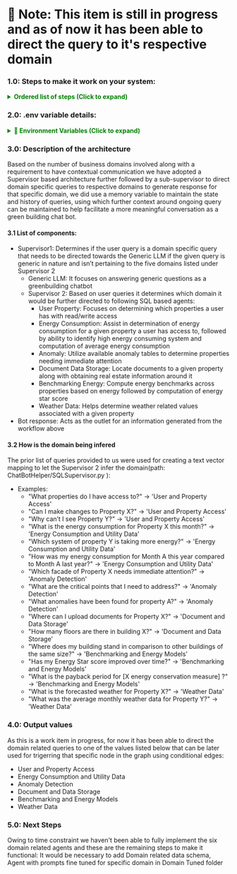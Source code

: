 # 🔴 Note: This item is still in progress and as of now it has been able to direct the query to it's respective domain 
### 1.0: Steps to make it work on your system:
<details>
   <summary style="color: green; font-weight: bold;">Ordered list of steps (Click to expand)</summary>
   <pre>
    <span>1. Please download the given folder</span>
    <span>2. Add a .env file with following variables to project folder listed below in section 2.0</span> 
    <span >3. Open a terminal and navigate to the project folder and execute: python AppLangGraphTooled.py </span>
   </pre>
</details>

### 2.0: .env variable details:
<details>
  <summary style="color: green; font-weight: bold;">🔐 Environment Variables (Click to expand)</summary>
  <pre>
  <span style="color: orange;">LANGSMITH_TRACING=true</span>
  <span style="color: red;">LANGSMITH_API_KEY=</span>
  <span style="color: red;">AZURE_OPENAI_API_KEY=</span>
  <span style="color: blue;">AZURE_OPENAI_ENDPOINT=https://msa-openai.openai.azure.com/</span>
  <span style="color: purple;">AZURE_OPENAI_DEPLOYMENT_NAME=gpt-4o</span>
  <span style="color: purple;">AZURE_OPENAI_API_VERSION=2023-12-01-preview</span>
  <span style="color: orange;">subapase_email=</span>
  <span style="color: orange;">subapase_password=</span>
  <span style="color: green;">SUPABASE_URL=</span>
  <span style="color: green;">SUPABASE_KEY=</span>
  </pre>
</details>

### 3.0: Description of the architecture
   Based on the number of business domains involved along with a requirement to have contextual communication we have adopted a Supervisor based architecture further followed by a sub-supervisor to direct domain specific queries to respective domains to generate response for that specific domain, we did use a memory variable to maintain the state and history of queries, using which further context around ongoing query can be maintained to help facilitate a more meaningful conversation as a green building chat bot. 
#### 3.1 List of components:
- Supervisor1: Determines if the user query is a domain specific query that needs to be directed towards the Generic LLM if the given query is generic in nature and isn’t pertaining to the five domains listed under Supervisor 2  
   - Generic LLM: It focuses on answering generic questions as a greenbuilding chatbot 
   - Supervisor 2: Based on user queries it determines which domain it would be further directed to following SQL based agents: 
      - User Property: Focuses on determining which properties a user has with read/write access 
      - Energy Consumption: Assist in determination of energy consumption for a given property a user has access to, followed by ability to identify high energy consuming system and computation of average energy consumption 
      - Anomaly: Utilize available anomaly tables to determine properties needing immediate attention 
      - Document Data Storage: Locate documents to a given property along with obtaining real estate information around it 
      - Benchmarking Energy: Compute energy benchmarks across properties based on energy followed by computation of energy star score 
      - Weather Data: Helps determine weather related values associated with a given property 
- Bot response: Acts as the outlet for an information generated from the workflow above 
#### 3.2 How is the domain being infered
The prior list of queries provided to us were used for creating a text vector mapping to let the Supervisor 2 infer the domain(path: ChatBotHelper/SQLSupervisor.py ):
- Examples:
   - "What properties do I have access to?" → 'User and Property Access'
   - "Can I make changes to Property X?" → 'User and Property Access'
   - "Why can’t I see Property Y?" → 'User and Property Access'
   - "What is the energy consumption for Property X this month?" → 'Energy Consumption and Utility Data'
   - "Which system of property Y is taking more energy?" → 'Energy Consumption and Utility Data'
   - "How was my energy consumption for Month A this year compared to Month A last year?" → 'Energy Consumption and Utility Data'
   - "Which facade of Property X needs immediate attention?" → 'Anomaly Detection'
   - "What are the critical points that I need to address?" → 'Anomaly Detection'
   - "What anomalies have been found for property A?" → 'Anomaly Detection'
   - "Where can I upload documents for Property X?" → 'Document and Data Storage'
   - "How many floors are there in building X?" → 'Document and Data Storage'
   - "Where does my building stand in comparison to other buildings of the same size?" → 'Benchmarking and Energy Models'
   - "Has my Energy Star score improved over time?" → 'Benchmarking and Energy Models'
   - "What is the payback period for [X energy conservation measure] ?" → 'Benchmarking and Energy Models'
   - "What is the forecasted weather for Property X?" → 'Weather Data'
   - "What was the average monthly weather data for Property Y?" → 'Weather Data'       

### 4.0: Output values
As this is a work item in progress, for now it has been able to direct the domain related queries to one of the values listed below that can be later used for trigerring that specific node in the graph using conditional edges:
-   User and Property Access
-   Energy Consumption and Utility Data
-   Anomaly Detection
-   Document and Data Storage
-   Benchmarking and Energy Models
-   Weather Data
### 5.0: Next Steps
Owing to time constraint we haven't been able to fully implement the six domain related agents and these are the remaining steps to make it functional:
It would be necessary to add Domain related data schema, Agent with prompts fine tuned for specific domain in Domain Tuned folder



